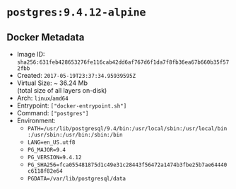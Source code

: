 # `postgres:9.4.12-alpine`

## Docker Metadata

- Image ID: `sha256:631feb428653276fe116cab42dd6af767d6f1da7f8fb36ea67b660b35f572fbb`
- Created: `2017-05-19T23:37:34.95939595Z`
- Virtual Size: ~ 36.24 Mb  
  (total size of all layers on-disk)
- Arch: `linux`/`amd64`
- Entrypoint: `["docker-entrypoint.sh"]`
- Command: `["postgres"]`
- Environment:
  - `PATH=/usr/lib/postgresql/9.4/bin:/usr/local/sbin:/usr/local/bin:/usr/sbin:/usr/bin:/sbin:/bin`
  - `LANG=en_US.utf8`
  - `PG_MAJOR=9.4`
  - `PG_VERSION=9.4.12`
  - `PG_SHA256=fca055481875d1c49e31c28443f56472a1474b3fbe25b7ae64440c6118f82e64`
  - `PGDATA=/var/lib/postgresql/data`
